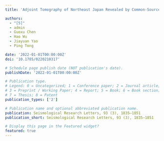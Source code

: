 ```yaml
---
title: 'Adjoint Tomography of Northeast Japan Revealed by Common-Source Double-Difference Travel-Time Data'

authors:
  - "[5]"
  - admin
  - Guoxu Chen
  - Hao Wu
  - Jiayuan Yao
  - Ping Tong

date: '2022-01-01T00:00:00Z'
doi: '10.1785/0220210317'

# Schedule page publish date (NOT publication's date).
publishDate: '2022-01-01T00:00:00Z'

# Publication type.
# Legend: 0 = Uncategorized; 1 = Conference paper; 2 = Journal article;
# 3 = Preprint / Working Paper; 4 = Report; 5 = Book; 6 = Book section;
# 7 = Thesis; 8 = Patent
publication_types: ['2']

# Publication name and optional abbreviated publication name.
publication: Seismological Research Letters, 93 (3), 1835–1851
publication_short: Seismological Research Letters, 93 (3), 1835–1851

# Display this page in the Featured widget?
featured: true
---
```

